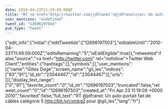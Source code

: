 ```yaml
---
date: 2010-04-23T11:19:09.000Z
title: "RT <a href='http://twitter.com/jdfranel'>@jdfranel</a>: Un auto-portait fait de câbles catégorie 5 http://bit.ly/cvmbg2 pour <a href='http://twitter.com/gil_les'>@gil_les</a>″"
user_mentions: "undefined"
tweet_id: "12696197503"
pub_type: "tweet"
---
```

{"edit_info":{"initial":{"editTweetIds":["12696197503"],"editableUntil":"2010-04-23T11:49:09.000Z","editsRemaining":"5","isEditEligible":true}},"retweeted":false,"source":"<a href=\"http://twitter.com\" rel=\"nofollow\">Twitter Web Client</a>","entities":{"hashtags":[],"symbols":[],"user_mentions":[{"name":"Gilles Doge","screen_name":"gil_les","indices":["83","91"],"id_str":"23044467","id":"23044467"}],"urls":[]},"display_text_range":["0","91"],"favorite_count":"0","id_str":"12696197503","truncated":false,"retweet_count":"0","id":"12696197503","created_at":"Fri Apr 23 11:19:09 +0000 2010","favorited":false,"full_text":"RT @jdfranel: Un auto-portait fait de câbles catégorie 5 http://bit.ly/cvmbg2 pour @gil_les","lang":"fr"}
